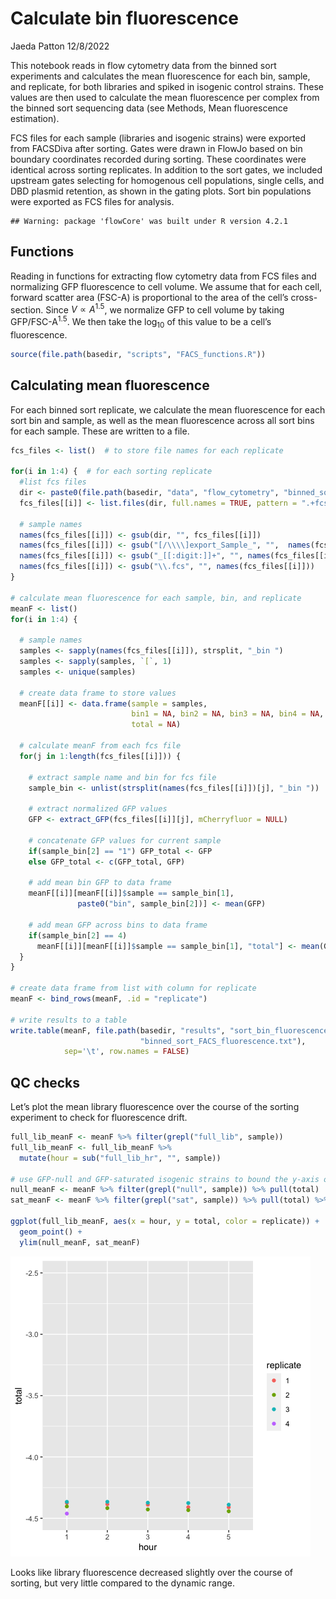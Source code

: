 Calculate bin fluorescence
================
Jaeda Patton
12/8/2022

This notebook reads in flow cytometry data from the binned sort
experiments and calculates the mean fluorescence for each bin, sample,
and replicate, for both libraries and spiked in isogenic control
strains. These values are then used to calculate the mean fluorescence
per complex from the binned sort sequencing data (see Methods, Mean
fluorescence estimation).

FCS files for each sample (libraries and isogenic strains) were exported
from FACSDiva after sorting. Gates were drawn in FlowJo based on bin
boundary coordinates recorded during sorting. These coordinates were
identical across sorting replicates. In addition to the sort gates, we
included upstream gates selecting for homogenous cell populations,
single cells, and DBD plasmid retention, as shown in the gating plots.
Sort bin populations were exported as FCS files for analysis.

    ## Warning: package 'flowCore' was built under R version 4.2.1

## Functions

Reading in functions for extracting flow cytometry data from FCS files
and normalizing GFP fluorescence to cell volume. We assume that for each
cell, forward scatter area (FSC-A) is proportional to the area of the
cell’s cross-section. Since $V \propto A^{1.5}$, we normalize GFP to
cell volume by taking $\textrm{GFP} / \textrm{FSC-A}^{1.5}$. We then
take the $\log_{10}$ of this value to be a cell’s fluorescence.

``` r
source(file.path(basedir, "scripts", "FACS_functions.R"))
```

## Calculating mean fluorescence

For each binned sort replicate, we calculate the mean fluorescence for
each sort bin and sample, as well as the mean fluorescence across all
sort bins for each sample. These are written to a file.

``` r
fcs_files <- list()  # to store file names for each replicate

for(i in 1:4) {  # for each sorting replicate
  #list fcs files
  dir <- paste0(file.path(basedir, "data", "flow_cytometry", "binned_sort_rep"), i)
  fcs_files[[i]] <- list.files(dir, full.names = TRUE, pattern = ".+fcs$")
  
  # sample names
  names(fcs_files[[i]]) <- gsub(dir, "", fcs_files[[i]])
  names(fcs_files[[i]]) <- gsub("[/\\\\]export_Sample_", "",  names(fcs_files[[i]]))
  names(fcs_files[[i]]) <- gsub("_[[:digit:]]+", "", names(fcs_files[[i]]))
  names(fcs_files[[i]]) <- gsub("\\.fcs", "", names(fcs_files[[i]]))
}

# calculate mean fluorescence for each sample, bin, and replicate
meanF <- list()
for(i in 1:4) {
  
  # sample names
  samples <- sapply(names(fcs_files[[i]]), strsplit, "_bin ")
  samples <- sapply(samples, `[`, 1)
  samples <- unique(samples)
  
  # create data frame to store values
  meanF[[i]] <- data.frame(sample = samples, 
                           bin1 = NA, bin2 = NA, bin3 = NA, bin4 = NA, 
                           total = NA)
  
  # calculate meanF from each fcs file
  for(j in 1:length(fcs_files[[i]])) {
    
    # extract sample name and bin for fcs file
    sample_bin <- unlist(strsplit(names(fcs_files[[i]])[j], "_bin "))
    
    # extract normalized GFP values
    GFP <- extract_GFP(fcs_files[[i]][j], mCherryfluor = NULL)
    
    # concatenate GFP values for current sample
    if(sample_bin[2] == "1") GFP_total <- GFP
    else GFP_total <- c(GFP_total, GFP)
    
    # add mean bin GFP to data frame
    meanF[[i]][meanF[[i]]$sample == sample_bin[1], 
               paste0("bin", sample_bin[2])] <- mean(GFP)
    
    # add mean GFP across bins to data frame
    if(sample_bin[2] == 4) 
      meanF[[i]][meanF[[i]]$sample == sample_bin[1], "total"] <- mean(GFP_total)
  }
}

# create data frame from list with column for replicate
meanF <- bind_rows(meanF, .id = "replicate")

# write results to a table
write.table(meanF, file.path(basedir, "results", "sort_bin_fluorescence", 
                             "binned_sort_FACS_fluorescence.txt"), 
            sep='\t', row.names = FALSE)
```

## QC checks

Let’s plot the mean library fluorescence over the course of the sorting
experiment to check for fluorescence drift.

``` r
full_lib_meanF <- meanF %>% filter(grepl("full_lib", sample))
full_lib_meanF <- full_lib_meanF %>% 
  mutate(hour = sub("full_lib_hr", "", sample))

# use GFP-null and GFP-saturated isogenic strains to bound the y-axis of the plot
null_meanF <- meanF %>% filter(grepl("null", sample)) %>% pull(total)
sat_meanF <- meanF %>% filter(grepl("sat", sample)) %>% pull(total) %>% mean()

ggplot(full_lib_meanF, aes(x = hour, y = total, color = replicate)) + 
  geom_point() + 
  ylim(null_meanF, sat_meanF)
```

![](calculate_bin_fluorescence_files/figure-gfm/unnamed-chunk-3-1.png)<!-- -->

Looks like library fluorescence decreased slightly over the course of
sorting, but very little compared to the dynamic range.
